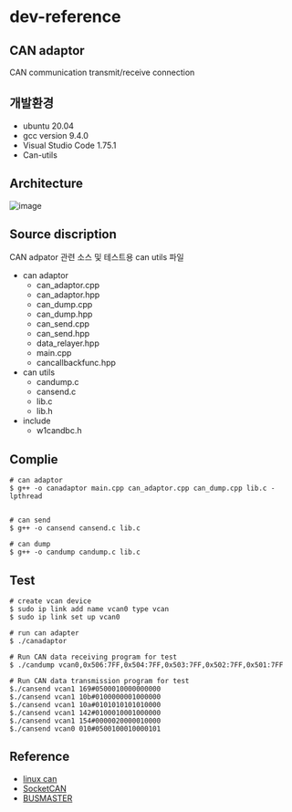 # dev-reference

## CAN adaptor
CAN communication transmit/receive connection

## 개발환경
* ubuntu 20.04
* gcc version 9.4.0   
* Visual Studio Code 1.75.1
* Can-utils

## Architecture  
![image](https://user-images.githubusercontent.com/87844157/220793454-9d475db8-2912-4f9f-b98d-b82f2806458d.png)

## Source discription

CAN adpator 관련 소스 및 테스트용  can utils 파일 
* can adaptor
    * can_adaptor.cpp
    * can_adaptor.hpp
    * can_dump.cpp
    * can_dump.hpp
    * can_send.cpp
    * can_send.hpp
    * data_relayer.hpp
    * main.cpp	
    * cancallbackfunc.hpp
* can utils
    * candump.c
    * cansend.c
    * lib.c
    * lib.h
* include
    * w1candbc.h     

## Complie
 ```
# can adaptor 
$ g++ -o canadaptor main.cpp can_adaptor.cpp can_dump.cpp lib.c -lpthread    


# can send
$ g++ -o cansend cansend.c lib.c

# can dump
$ g++ -o candump candump.c lib.c

```         

## Test 
 ```
# create vcan device 
$ sudo ip link add name vcan0 type vcan    
$ sudo ip link set up vcan0

# run can adapter   
$ ./canadaptor

# Run CAN data receiving program for test
$ ./candump vcan0,0x506:7FF,0x504:7FF,0x503:7FF,0x502:7FF,0x501:7FF
 
# Run CAN data transmission program for test   
$./cansend vcan1 169#0500010000000000
$./cansend vcan1 10b#0100000001000000
$./cansend vcan1 10a#0101010101010000
$./cansend vcan1 142#0100010001000000
$./cansend vcan1 154#0000020000010000
$./cansend vcan0 010#0500100010000101

``` 

## Reference 
* [linux can](https://elinux.org/CAN_Bus)
* [SocketCAN](https://github.com/linux-can)
* [BUSMASTER](https://rbei-etas.github.io/busmaster)
